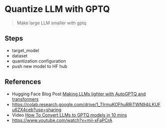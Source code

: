 # Quantize LLM with GPTQ
> Make large LLM smaller with gptq 

## Steps
- target_model
- dataset
- quantization configuration
- push new model to HF hub

## References
- Hugging Face Blog Post [Making LLMs lighter with AutoGPTQ and transformers](https://huggingface.co/blog/gptq-integration)
- https://colab.research.google.com/drive/1_TIrmuKOFhuRRiTWN94iLKUFu6ZX4ceb?usp=sharing
- Video [How To Convert LLMs to GPTQ models in 10 mins](https://www.youtube.com/watch?v=RlCQTtIYajM)
- https://www.youtube.com/watch?v=mii-xFaPCrA
